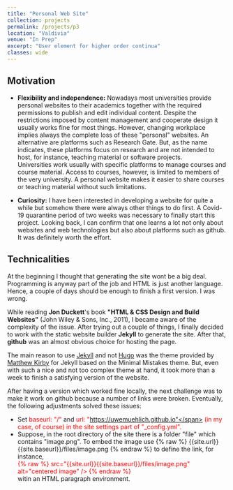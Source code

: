 ```yaml
---
title: "Personal Web Site"
collection: projects
permalink: /projects/p3
location: "Valdivia"
venue: "In Prep"
excerpt: "User element for higher order continua"
classes: wide
---
```



## Motivation
* **Flexibility and independence:** Nowadays most universities provide personal websites to their academics together with the required permissions to publish and edit individual content.  Despite the restrictions imposed by  content management and cooperate design it usually works fine for most things. However, changing workplace implies always the complete loss of these "personal" websites. An alternative are platforms such as Research Gate. But, as the name indicates, these platforms focus on research and are not intended to host, for instance, teaching material or software projects.\
Universities work usually with specific platforms to manage courses and course material. Access to courses, however, is limited to members of the very  university. A personal website makes it easier to share courses or teaching material without such limitations.   


* **Curiosity:** I have been interested in developing a website for quite a while but somehow there were always other things to do first. A Covid-19 quarantine period of two weeks was necessary to finally start this project. Looking back, I can confirm that one learns a lot not only about websites and web technologies but also about platforms such as github. It was definitely worth the effort.

## Technicalities

At the beginning I thought that generating the site wont be a big deal. Programming is anyway part of the job and HTML is just another language. Hence, a couple of days should be enough to finish a first version. I was wrong.

While reading **Jon Duckett**'s book **"HTML & CSS Design and Build Websites"** (John Wiley & Sons, Inc., 2011), I became aware of
the complexity of the issue. After trying out a couple of things, I finally decided to work with the static website builder  **Jekyll** to generate the site. After that,  **github** was an almost obvious choice for hosting the page.


The main reason to use <a href="https://jekyllrb.com/" class="uline" target="_blank">Jekyll</a> and not <a href="https://gohugo.io/" class="uline" target="_blank">Hugo</a> was the theme provided by
<a href="https://matthewkirby.github.io/code/academic_profile" class="uline" target="_blank">Matthew Kirby</a> for Jekyll based on the Minimal Mistakes theme. But, even with such a nice and not too complex theme at hand, it took more than a week to finish a satisfying version of the website.

After having a version which worked fine locally, the next challenge was to make it work on github because a number of  links were broken. Eventually, the following adjustments solved these issues:
* Set <span  style="color:red">baseurl: "/"</span> and  <span  style="color:red">url: "https://uwemuehlich.github.io"</span> (in my case, of course) in the site settings part of "_config.yml".
* Suppose, in the root directory of the site there is a folder "file" which contains "image.png". To embed the image use {% raw %} {{site.url}}{{site.baseurl}}/files/image.png {% endraw %} to define the link, for instance,\
<span  style="color:red"> {% raw %}  src="{{site.url}}{{site.baseurl}}/files/image.png" alt="centered image" /> {% endraw %} </span> \
witin an HTML paragraph environment.
